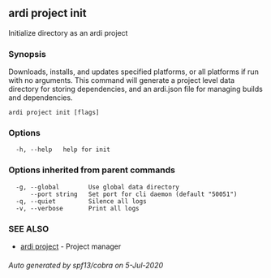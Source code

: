 ## ardi project init

Initialize directory as an ardi project

### Synopsis


Downloads, installs, and updates specified platforms, or all platforms if run with no arguments. This command will generate a project level data directory for storing dependencies, and an ardi.json file for managing builds and dependencies.

```
ardi project init [flags]
```

### Options

```
  -h, --help   help for init
```

### Options inherited from parent commands

```
  -g, --global        Use global data directory
      --port string   Set port for cli daemon (default "50051")
  -q, --quiet         Silence all logs
  -v, --verbose       Print all logs
```

### SEE ALSO

* [ardi project](ardi_project.md)	 - Project manager

###### Auto generated by spf13/cobra on 5-Jul-2020
